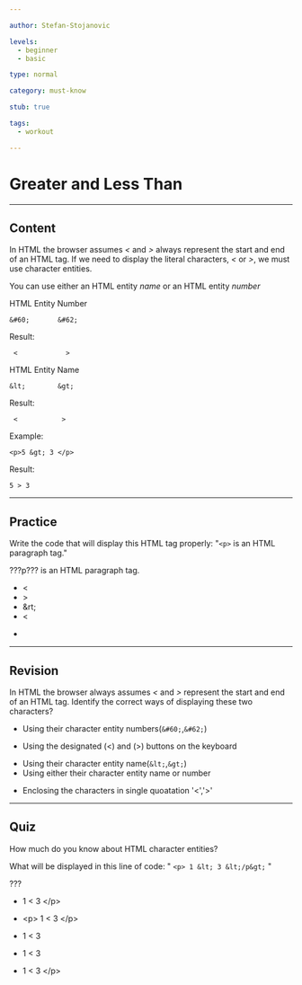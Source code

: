 ```yaml
---

author: Stefan-Stojanovic

levels:
  - beginner
  - basic

type: normal

category: must-know

stub: true

tags:
  - workout

---
```

# Greater and Less Than
---
## Content

In HTML the browser assumes *<* and *>* always represent the start and end of an HTML tag. If we need to display the literal characters, *<* or *>*, we must use character entities.

You can use either an HTML entity *name* or an HTML entity *number*

HTML Entity Number
```
&#60;       &#62;
```
Result:
```
 <            >
```
HTML Entity Name
```
&lt;        &gt;
```
Result:
```
 <           >
```

Example:
```
<p>5 &gt; 3 </p>

```
Result:
```
5 > 3
```


---
## Practice

Write the code that will display this HTML tag properly: "`<p>` is an HTML paragraph tag."

???p??? is an HTML paragraph tag.

* &lt;
* &gt;
* &rt;
* <
* >

---
## Revision

In HTML the browser always assumes *<* and *>* represent the start and end of an HTML tag. Identify the correct ways of displaying these two characters?

+ Using their character entity numbers(`&#60;`,`&#62;`)
- Using the designated (<) and (>) buttons on the keyboard
+ Using their character entity name(`&lt;`,`&gt;`)
+ Using either their character entity name or number
- Enclosing the characters in single quoatation '<','>'

---
## Quiz

How much do you know about HTML character entities?

What will be displayed in this line of code:
" `<p> 1 &lt; 3 &lt;/p&gt;` "

???

* <p> 1 < 3 &lt;/p&gt;
* &lt;p&gt; 1 < 3 &lt;/p&gt;
* <p> 1 < 3 </p>
* <p> 1 &lt; 3 </p>
* <p> 1 &lt; 3 &lt;/p&gt;
